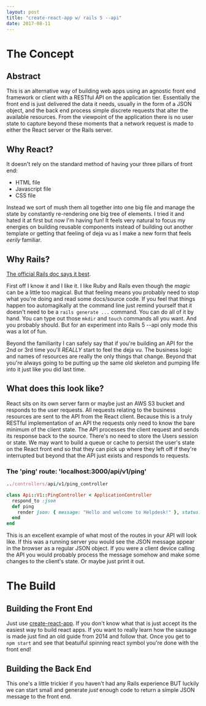 ```yaml
---
layout: post
title: "create-react-app w/ rails 5 --api"
date: 2017-08-11
---
```

# The Concept #
## Abstract ##
This is an alternative way of building web apps using an agnostic front end framework or client with a RESTful API on the application tier.  Essentially the front end is just delivered the data it needs, usually in the form of a JSON object, and the back end process simple discrete requests that alter the available resources.  From the viewpoint of the application there is no user state to capture beyond these moments that a network request is made to either the React server or the Rails server.

## Why React? ##
It doesn't rely on the standard method of having your three pillars of front end:
- HTML file
- Javascript file
- CSS file

Instead we sort of mush them all together  into one big file and manage the state by constantly re-rendering one big tree of elements.  I tried it and hated it at first but now I'm having fun!  It feels very natural to focus my energies on building reusable components instead of building out another template or getting that feeling of deja vu as I make a new form that feels *eerily* familiar.

## Why Rails? ##
[The official Rails doc says it best](http://edgeguides.rubyonrails.org/api_app.html).

First off I know it and I like it.  I like Ruby and Rails even though the *magic* can be a little too magical.  But that feeling means you probably need to stop what you're doing and read some docs/source code.  If you feel that things happen too automagikally at the command line just remind yourself that it doesn't need to be a `rails generate ...` command.  You can do all of it by hand.  You can type out those `mkdir` and `touch` commands all you want.  And you probably should.  But for an experiment into Rails 5 --api only mode this was a lot of fun.

Beyond the familiarity I can safely say that if you're building an API for the 2nd or 3rd time you'll *REALLY* start to feel the deja vu.  The business logic and names of resources are really the only things that change.  Beyond that you're always going to be putting up the same old skeleton and pumping life into it just like you did last time.


## What does this look like? ##
React sits on its own server farm or maybe just an AWS S3 bucket and responds to the user requests.  All requests relating to the business resources are sent to the API from the React client.  Because this is a truly RESTful implementation of an API the requests only need to know the bare minimum of the client state.  The API processes the client request and sends its response back to the source.  There's no need to store the Users session or state.  We may want to build a queue or cache to persist the user's state on the React front end so that they can pick up where they left off if they're interrupted but beyond that the API just exists and responds to requests.

### The 'ping' route: 'localhost:3000/api/v1/ping' ###

```ruby
../controllers/api/v1/ping_controller

class Api::V1::PingController < ApplicationController
  respond_to :json
  def ping
    render json: { message: "Hello and welcome to Helpdesk!" }, status: :ok 
  end
end
```

This is an excellent example of what most of the routes in your API will look like.  If this was a running server you would see the JSON message appear in the browser as a regular JSON object.  If you were a client device calling the API you would probably process the message somehow and make some changes to the client's state.  Or maybe just print it out.

# The Build ##

## Building the Front End ##
Just use [create-react-app](https://github.com/facebookincubator/create-react-app). If you don't know what that is just accept its the easiest way to build react apps.  If you want to really learn how the sausage is made just find an old guide from 2014 and follow that.  Once you get to `npm start` and see that beatuiful spinning react symbol you're done with the front end!

## Building the Back End ##
This one's a little trickier if you haven't had any Rails experience BUT luckily we can start small and generate *just* enough code to return a simple JSON  message to the front end.
